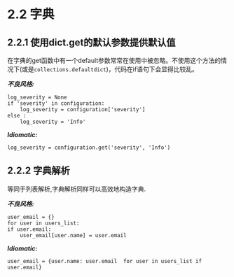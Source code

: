 # 2.2 字典

## 2.2.1 使用dict.get的默认参数提供默认值

在字典的get函数中有一个default参数常常在使用中被忽略。不使用这个方法的情况下(或是`collections.defaultdict`)，代码在if语句下会显得比较乱。


**_不良风格:_**

    log_severity = None
    if 'severity' in configuration:
        log_severity = configuration['severity']
    else :
        log_severity = 'Info'

**_Idiomatic:_**

    log_severity = configuration.get('severity', 'Info')
    
    
## 2.2.2 字典解析

等同于列表解析,字典解析同样可以高效地构造字典.

**_不良风格:_**

    user_email = {}
    for user in users_list:
    if user.email:
        user_email[user.name] = user.email

**_Idiomatic:_**

    user_email = {user.name: user.email  for user in users_list if user.email}




